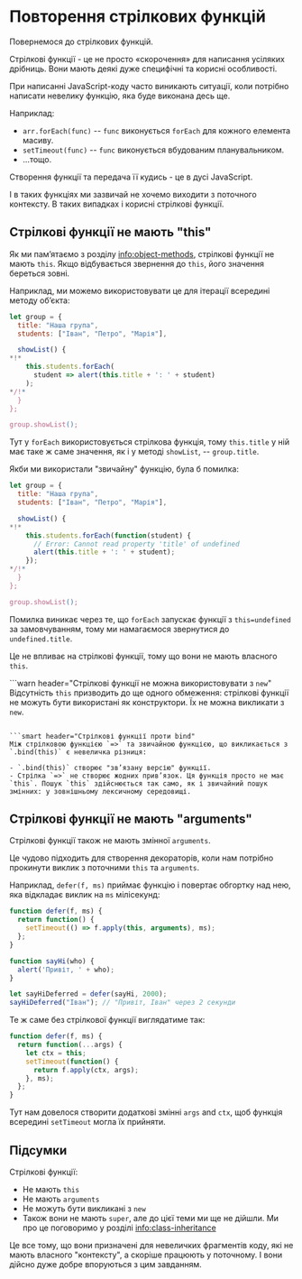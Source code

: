 # Повторення стрілкових функцій

Повернемося до стрілкових функцій.

Стрілкові функції - це не просто «скорочення» для написання усіляких дрібниць. Вони мають деякі дуже специфічні та корисні особливості.

При написанні JavaScript-коду часто виникають ситуації, коли потрібно написати невелику функцію, яка буде виконана десь ще.

Наприклад:

- `arr.forEach(func)` -- `func` виконується `forEach` для кожного елемента масиву.
- `setTimeout(func)` -- `func` виконується вбудованим планувальником.
- ...тощо.

Створення функції та передача її кудись - це в дусі JavaScript.

І в таких функціях ми зазвичай не хочемо виходити з поточного контексту. В таких випадках і корисні стрілкові функції.

## Стрілкові функції не мають "this"

Як ми пам’ятаємо з розділу <info:object-methods>, стрілкові функції не мають `this`. Якщо відбувається звернення до `this`, його значення береться зовні.

Наприклад, ми можемо використовувати це для ітерації всередині методу об’єкта:

```js run
let group = {
  title: "Наша група",
  students: ["Іван", "Петро", "Марія"],

  showList() {
*!*
    this.students.forEach(
      student => alert(this.title + ': ' + student)
    );
*/!*
  }
};

group.showList();
```

Тут у `forEach` використовується стрілкова функція, тому `this.title` у ній має таке ж саме значення, як і у методі `showList`, -- `group.title`.

Якби ми використали "звичайну" функцію, була б помилка:

```js run
let group = {
  title: "Наша група",
  students: ["Іван", "Петро", "Марія"],

  showList() {
*!*
    this.students.forEach(function(student) {
      // Error: Cannot read property 'title' of undefined
      alert(this.title + ': ' + student);
    });
*/!*
  }
};

group.showList();
```

Помилка виникає через те, що `forEach` запускає функції з `this=undefined` за замовчуванням, тому ми намагаємося звернутися до `undefined.title`.

Це не впливає на стрілкові функції, тому що вони не мають власного `this`.

```warn header="Стрілкові функції не можна використовувати з `new`"
Відсутність `this` призводить до ще одного обмеження: стрілкові функції не можуть бути використані як конструктори. Їх не можна викликати з `new`.
```

```smart header="Стрілкові функції проти bind"
Між стрілковою функцією `=>` та звичайною функцією, що викликається з `.bind(this)` є невеличка різниця:

- `.bind(this)` створює "зв’язану версію" функції.
- Стрілка `=>` не створює жодних прив’язок. Ця функція просто не має `this`. Пошук `this` здійснюється так само, як і звичайний пошук змінних: у зовнішньому лексичному середовищі.
```

## Стрілкові функції не мають "arguments"

Стрілкові функції також не мають змінної `arguments`.

Це чудово підходить для створення декораторів, коли нам потрібно прокинути виклик з поточними `this` та `arguments`.

Наприклад, `defer(f, ms)` приймає функцію і повертає обгортку над нею, яка відкладає виклик на `ms` мілісекунд:

```js run
function defer(f, ms) {
  return function() {
    setTimeout(() => f.apply(this, arguments), ms);
  };
}

function sayHi(who) {
  alert('Привіт, ' + who);
}

let sayHiDeferred = defer(sayHi, 2000);
sayHiDeferred("Іван"); // "Привіт, Іван" через 2 секунди
```

Те ж саме без стрілкової функції виглядатиме так:

```js
function defer(f, ms) {
  return function(...args) {
    let ctx = this;
    setTimeout(function() {
      return f.apply(ctx, args);
    }, ms);
  };
}
```

Тут нам довелося створити додаткові змінні `args` and `ctx`, щоб функція всередині `setTimeout` могла їх прийняти.

## Підсумки

Стрілкові функції:

- Не мають `this`
- Не мають `arguments`
- Не можуть бути викликані з `new`
- Також вони не мають `super`, але до цієї теми ми ще не дійшли. Ми про це поговоримо у розділі <info:class-inheritance>

Це все тому, що вони призначені для невеличких фрагментів коду, які не мають власного "контексту", а скоріше працюють у поточному. І вони дійсно дуже добре впоруються з цим завданням.
